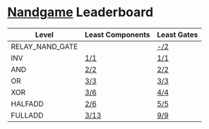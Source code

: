 # [Nandgame](https://nandgame.com/) Leaderboard

| Level | Least Components | Least Gates |
| - | - | - |
| RELAY_NAND_GATE | | [-/2](RELAY_NAND_GATE.md) |
| INV | [1/1](INV_COMP.md) | [1/1](INV_GATE.md) |
| AND | [2/2](AND_COMP.md) | [2/2](AND_GATE.md) |
| OR | [3/3](OR_COMP.md) | [3/3](OR_GATE.md) |
| XOR | [3/6](XOR_COMP.md) | [4/4](XOR_GATE.md) |
| HALFADD | [2/6](HALFADD_COMP.md) | [5/5](HALFADD_GATE.md) |
| FULLADD | [3/13](FULLADD_COMP.md) | [9/9](FULLADD_GATE.md) |